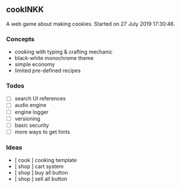 ## cookINKK

A web game about making cookies.
Started on ‎27 ‎July ‎2019 ‏‎17:30:46.

### Concepts
- cooking with typing & crafting mechanic
- black-white monochrome theme
- simple economy
- limited pre-defined recipes

### Todos
- [ ] search UI references
- [ ] audio engine
- [ ] engine logger
- [ ] versioning
- [ ] basic security
- [ ] more ways to get hints

### Ideas
- [ cook ] cooking template
- [ shop ] cart system
- [ shop ] buy all button
- [ shop ] sell all button